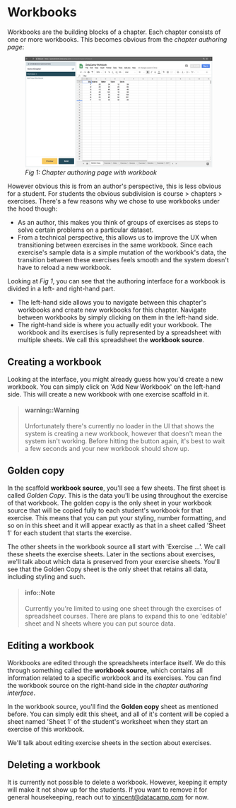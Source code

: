 # Workbooks

Workbooks are the building blocks of a chapter. Each chapter consists of one or more workbooks. This
becomes obvious from the _chapter authoring page_:

<figure>
  <img src="images/chapter_page_workbook.png" alt="Chapter authoring page with workbook">
  <figcaption><em>Fig 1: Chapter authoring page with workbook</em></figcaption>
</figure>

However obvious this is from an author's perspective, this is less obvious for a student. For
students the obvious subdivision is course > chapters > exercises. There's a few reasons why we
chose to use workbooks under the hood though:

* As an author, this makes you think of groups of exercises as steps to solve certain problems on a
  particular dataset.
* From a technical perspective, this allows us to improve the UX when transitioning between
  exercises in the same workbook. Since each exercise's sample data is a simple mutation of the
  workbook's data, the transition between these exercises feels smooth and the system doesn't have
  to reload a new workbook.

Looking at _Fig 1_, you can see that the authoring interface for a workbook is divided in a left-
and right-hand part.

* The left-hand side allows you to navigate between this chapter's workbooks and create new
  workbooks for this chapter. Navigate between workbooks by simply clicking on them in the left-hand
  side.
* The right-hand side is where you actually edit your workbook. The workbook and its exercises is
  fully represented by a spreadsheet with multiple sheets. We call this spreadsheet the **workbook
  source**.

## Creating a workbook

Looking at the interface, you might already guess how you'd create a new workbook. You can simply
click on 'Add New Workbook' on the left-hand side. This will create a new workbook with one exercise
scaffold in it.

> #### warning::Warning
>
> Unfortunately there's currently no loader in the UI that shows the system is creating a
> new workbook, however that doesn't mean the system isn't working. Before hitting the button again,
> it's best to wait a few seconds and your new workbook should show up.

## Golden copy

In the scaffold **workbook source**, you'll see a few sheets. The first sheet is called _Golden
Copy_. This is the data you'll be using throughout the exercise of that workbook. The golden copy is
the only sheet in your workbook source that will be copied fully to each student's workbook for that
exercise. This means that you can put your styling, number formatting, and so on in this sheet and
it will appear exactly as that in a sheet called 'Sheet 1' for each student that starts the
exercise.

The other sheets in the workbook source all start with 'Exercise ...'. We call these sheets the
exercise sheets. Later in the sections about exercises, we'll talk about which data is preserved
from your exercise sheets. You'll see that the Golden Copy sheet is the only sheet that retains all
data, including styling and such.

> #### info::Note
>
> Currently you're limited to using one sheet through the exercises of spreadsheet courses.
> There are plans to expand this to one 'editable' sheet and N sheets where you can put source data.

## Editing a workbook

Workbooks are edited through the spreadsheets interface itself. We do this through something called
the **workbook source**, which contains all information related to a specific workbook and its
exercises. You can find the workbook source on the right-hand side in the _chapter authoring
interface_.

In the workbook source, you'll find the **Golden copy** sheet as mentioned before. You can simply
edit this sheet, and all of it's content will be copied a sheet named 'Sheet 1' of the student's
worksheet when they start an exercise of this workbook.

We'll talk about editing exercise sheets in the section about exercises.

## Deleting a workbook

It is currently not possible to delete a workbook. However, keeping it empty will make it not show
up for the students. If you want to remove it for general housekeeping, reach out to
[vincent@datacamp.com](mailto:vincent@datacamp.com) for now.

